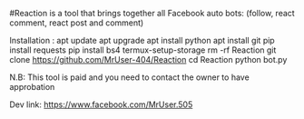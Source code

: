 #Reaction is a tool that brings together all Facebook auto bots: (follow, react comment, react post and comment)

Installation :
apt update
apt upgrade
apt install python
apt install git
pip install requests
pip install bs4
termux-setup-storage
rm -rf Reaction
git clone https://github.com/MrUser-404/Reaction
cd Reaction
python bot.py

N.B: This tool is paid and you need to contact the owner to have approbation 

Dev link: https://www.facebook.com/MrUser.505

